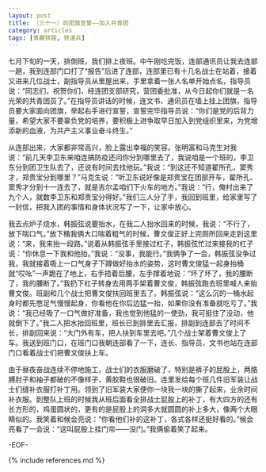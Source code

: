 ```yaml
---
layout: post
title: （三十一）向团旗宣誓——加入共青团
category: articles
tags: [青藏铁路, 铁道兵]
---
```


七月下旬的一天，排倒班，我们排上夜班。中午刚吃完饭，连部通讯员让我去连部一趟，我到连部门口打了“报告”后进了连部，连部里已有十几名战士在站着，接着又进来几位战士，副指导员从里屋出来，手里拿着一张人名单开始点名，指导员说：“同志们，祝贺你们，经连团支部研究，营团委批准，从今日起你们就是一名光荣的共青团员了。”在指导员讲话的时候，连文书、通讯员在墙上挂上团旗，指导员要大家面向团旗，举起右手进行宣誓，宣誓完毕指导员说：“你们是党的后背力量，希望大家不要辜负党的培养，要积极上进争取早日加入到党组织里来，为党增添新的血液，为共产主义事业奋斗终生。”

从连部出来，大家都非常高兴，脸上露出幸福的笑容。张明富和马克生对我说：“前几天李卫东来咱连搞防疫还问你分到哪里去了，我说咱是一个班的，李卫东分到团卫生队去了，还说有时间去找他玩。”我说：“到这还不知道翟所孔，窦秀才，郑贵宝分到哪里？”马克生说：“听卫东说好像是郑贵宝在团部开车，翟所孔、窦秀才分到十一连去了，就是吉尔孟咱们下火车的地方。”我说：“行，俺村出来了九个人，就数李卫东和郑贵宝分得好。”我们三人分了手，我回到班里，给家里写了一封信，把我入团的事情和身体状况写了一下，让家中放心。

我去点炉子烧水，韩振弦说要抬水，在我二人抬水回来的时候，我说：“不行了，放下喘口气。”放下桶我俩大口喘着粗气的时候，曹文俊正好上完厕所回来走到这里说：“来，我来抬一段路。”说着从韩振弦手里接过杠子，韩振弦忙过来接我的杠子说：“你休息一下我和他抬。”我说：“没事，我能行。”我俩争了一会，韩振弦没争过我，我就接着吸上一口气身子下蹲做好抬水的姿势，这时曹文俊猛一起身抬桶就“哎吆”一声跪在了地上，右手捂着后腰，左手撑着地说：“坏了坏了，我的腰断了，我的腰断了。”我扔下杠子转身去用两手架着曹文俊，韩振弦跑去班里喊人来抬曹文俊。班副和几个战士把曹文俊扶回班里去了。韩振弦说：“这么沉的一桶水起身时都先憋足气慢慢起身，你看他在你后边猛一抬，如果你没有准备就吃亏了。”我说：“我已经吸了一口气做好准备，我也觉到他猛的一使劲，我可挺住了没动，他就倒下了。”我二人把水抬回班里，班长已到排里去汇报，排副到连部去了时间不长，排副回来说：“大门外有车，把人扶到车里去吧。”几个战士架着曹文俊上了车。我送到班门口，在班门口我朝连部看了一下，连长、指导员、文书也站在连部门口看着战士们把曹文俊扶上车。

由于昼夜奋战连续不停地施工，战士们的衣服磨破了，特别是裤子的屁股上，两胳膊肘子和袖子都破的不像样子，黄胶鞋也很破旧。连里发给每个班几件旧军装让战士们缝补衣服打补丁用。领到了旧军装大家便你一块我一块的撕了起来，业余时间补衣服。到整队上班的时候我从班后面看全排战士屁股上的补丁，有大四方的还有长方形的，鸡蛋圆状的，更有的是屁股上的洞多大就圆圆的补上多大，像两个大眼睛似的。我笑着和候会亮说：“你看他们补的这补丁，各式各样还挺好看的。”候会亮看了一会说：“这叫屁股上挂门帘——没门。”我俩偷着笑了起来。

-EOF-

{% include references.md %}
